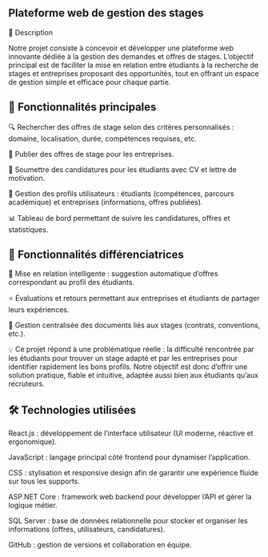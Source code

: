## Plateforme web de gestion des stages
📝 Description

Notre projet consiste à concevoir et développer une plateforme web innovante dédiée à la gestion des demandes et offres de stages.
L’objectif principal est de faciliter la mise en relation entre étudiants à la recherche de stages et entreprises proposant des opportunités, tout en offrant un espace de gestion simple et efficace pour chaque partie.

## 🎯 Fonctionnalités principales

🔍 Rechercher des offres de stage selon des critères personnalisés : domaine, localisation, durée, compétences requises, etc.

📢 Publier des offres de stage pour les entreprises.

📝 Soumettre des candidatures pour les étudiants avec CV et lettre de motivation.

👤 Gestion des profils utilisateurs : étudiants (compétences, parcours académique) et entreprises (informations, offres publiées).

📊 Tableau de bord permettant de suivre les candidatures, offres et statistiques.

## 🌟 Fonctionnalités différenciatrices

🤝 Mise en relation intelligente : suggestion automatique d’offres correspondant au profil des étudiants.

⭐ Évaluations et retours permettant aux entreprises et étudiants de partager leurs expériences.

📂 Gestion centralisée des documents liés aux stages (contrats, conventions, etc.).

💡 Ce projet répond à une problématique réelle : la difficulté rencontrée par les étudiants pour trouver un stage adapté et par les entreprises pour identifier rapidement les bons profils.
Notre objectif est donc d’offrir une solution pratique, fiable et intuitive, adaptée aussi bien aux étudiants qu’aux recruteurs.

## 🛠️ Technologies utilisées

React.js : développement de l’interface utilisateur (UI moderne, réactive et ergonomique).

JavaScript : langage principal côté frontend pour dynamiser l’application.

CSS : stylisation et responsive design afin de garantir une expérience fluide sur tous les supports.

ASP.NET Core : framework web backend pour développer l’API et gérer la logique métier.

SQL Server : base de données relationnelle pour stocker et organiser les informations (offres, utilisateurs, candidatures).

GitHub : gestion de versions et collaboration en équipe.
